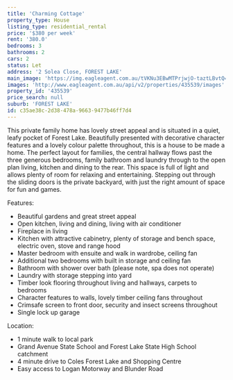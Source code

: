 ```yaml
---
title: 'Charming Cottage'
property_type: House
listing_type: residential_rental
price: '$380 per week'
rent: '380.0'
bedrooms: 3
bathrooms: 2
cars: 2
status: Let
address: '2 Solea Close, FOREST LAKE'
main_image: 'https://img.eagleagent.com.au/tVKNu3EBwMTPrjwjO-taztLBvtQ=/1280x854/smart/https://s3-us-west-2.amazonaws.com/eagleagent-orig/images/6825386/424539694-image-M.jpg'
images: 'http://www.eagleagent.com.au/api/v2/properties/435539/images'
property_id: '435539'
price_search: null
suburb: 'FOREST LAKE'
id: c35ae38c-2d38-478a-9663-9477b46ff7d4
---
```

This private family home has lovely street appeal and is situated in a quiet, leafy pocket of Forest Lake. Beautifully presented with decorative character features and a lovely colour palette throughout, this is a house to be made a home. The perfect layout for families, the central hallway flows past the three generous bedrooms, family bathroom and laundry through to the open plan living, kitchen and dining to the rear. This space is full of light and allows plenty of room for relaxing and entertaining. Stepping out through the sliding doors is the private backyard, with just the right amount of space for fun and games.

Features:

*  Beautiful gardens and great street appeal
*  Open kitchen, living and dining, living with air conditioner
*  Fireplace in living
*  Kitchen with attractive cabinetry, plenty of storage and bench space, electric oven, stove and range hood
*  Master bedroom with ensuite and walk in wardrobe, ceiling fan
*  Additional two bedrooms with built in storage and ceiling fan
*  Bathroom with shower over bath (please note, spa does not operate)
*  Laundry with storage stepping into yard
*  Timber look flooring throughout living and hallways, carpets to bedrooms
*  Character features to walls, lovely timber ceiling fans throughout
*  Crimsafe screen to front door, security and insect screens throughout
*  Single lock up garage

Location:

*  1 minute walk to local park
*  Grand Avenue State School and Forest Lake State High School catchment
*  4 minute drive to Coles Forest Lake and Shopping Centre
*  Easy access to Logan Motorway and Blunder Road